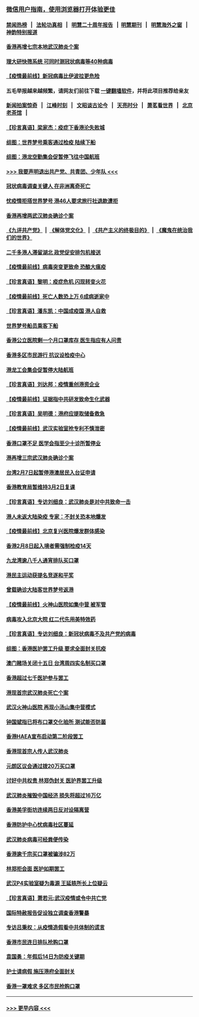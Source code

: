 ### [微信用户指南，使用浏览器打开体验更佳](https://github.com/gfw-breaker/banned-news1/blob/master/indexes/wechat-guide.md?t=0)
#### [禁闻热榜](热点新闻.md?t=0)  &nbsp;&nbsp;|&nbsp;&nbsp; [法轮功真相](https://github.com/gfw-breaker/truth/blob/master/README.md?t=0) &nbsp;&nbsp;|&nbsp;&nbsp; [明慧二十周年报告](https://github.com/gfw-breaker/mh-reports/blob/master/README.md?t=0) &nbsp;&nbsp;|&nbsp;&nbsp;[明慧期刊](https://github.com/gfw-breaker/mh-qikan) &nbsp;&nbsp;|&nbsp;&nbsp; [明慧海外之窗](https://github.com/gfw-breaker/mh-news/blob/master/README.md?t=0) &nbsp;&nbsp;|&nbsp;&nbsp; [神韵特别报道](https://github.com/gfw-breaker/mh-news/blob/master/shenyun.md?t=0)
#### [香港再增七宗本地武汉肺炎个案](../pages/nsc415/n11862405.md?t=02121402) 
#### [理大研快筛系统 可同时测冠状病毒等40种病毒](../pages/nsc415/n11862376.md?t=02121402) 
#### [【疫情最前线】新冠病毒比伊波拉更危险](../pages/nsc415/n11862199.md?t=02121402) 
#### 五毛举报越来越频繁，请网友们前往下载 [一键翻墙软件](https://github.com/gfw-breaker/ssr-accounts)，并将此项目推荐给亲友
#### [新闻拍案惊奇](https://github.com/gfw-breaker/banned-news1/blob/master/pages/link4.md) &nbsp;&nbsp;|&nbsp;&nbsp; [江峰时刻](https://github.com/gfw-breaker/banned-news1/blob/master/pages/link4.md) &nbsp;&nbsp;|&nbsp;&nbsp; [文昭谈古论今](https://github.com/gfw-breaker/banned-news1/blob/master/pages/link4.md) &nbsp;&nbsp;|&nbsp;&nbsp; [天亮时分](https://github.com/gfw-breaker/banned-news1/blob/master/pages/link4.md) &nbsp;&nbsp;|&nbsp;&nbsp; [萧茗看世界](https://github.com/gfw-breaker/banned-news1/blob/master/pages/link4.md) &nbsp;&nbsp;|&nbsp;&nbsp; [北京老茶馆](https://github.com/gfw-breaker/banned-news1/blob/master/pages/link4.md) &nbsp;&nbsp;|&nbsp;&nbsp; 
#### [【珍言真语】梁家杰：疫症下香港沦失败城](../pages/nsc415/n11861588.md?t=02121402) 
#### [组图：世界梦号乘客通过检疫 陆续下船](../pages/nsc415/n11858302.md?t=02121402) 
#### [组图：港龙空勤集会促暂停飞往中国航班](../pages/nsc415/n11858190.md?t=02121402) 
#### [>>> 我要声明退出共产党、共青团、少年队 <<<](https://github.com/begood0513/goodnews/blob/master/quit/letter.md) 
#### [冠状病毒调查关键人 在非洲离奇死亡](../pages/nsc415/n11859798.md?t=02121402) 
#### [忧疫情拒搭世界梦号 港46人要求旅行社退款遭拒](../pages/nsc415/n11859849.md?t=02121402) 
#### [香港再增两武汉肺炎确诊个案](../pages/nsc415/n11859833.md?t=02121402) 
#### [《九评共产党》](https://github.com/begood0513/9ping.md/blob/master/README.md) &nbsp;|&nbsp; [《解体党文化》](../../../../jtdwh.md/blob/master/README.md)  &nbsp;|&nbsp; [《共产主义的终极目的》](../../../../gczydzjmd.md/blob/master/README.md) &nbsp;|&nbsp; [《魔鬼在统治我们的世界》](../../../../mgztzwmdsj.md/blob/master/README.md) 
#### [二千多港人滞留湖北 政党促安排包机接送](../pages/nsc415/n11859831.md?t=02121402) 
#### [【疫情最前线】病毒突变更致命 恐酿大瘟疫](../pages/nsc415/n11859604.md?t=02121402) 
#### [【珍言真语】黎明：疫症危机 闪现转变火花](../pages/nsc415/n11859199.md?t=02121402) 
#### [【疫情最前线】死亡人数恐上万 6成病逝家中](../pages/nsc415/n11856687.md?t=02121402) 
#### [【珍言真语】潘东凯：中国成疫国 港人自救](../pages/nsc415/n11856962.md?t=02121402) 
#### [世界梦号船员乘客下船](../pages/nsc415/n11856883.md?t=02121402) 
#### [香港公立医院剩一个月口罩库存 医生指应有人问责](../pages/nsc415/n11856875.md?t=02121402) 
#### [香港多区市民游行 抗议设检疫中心](../pages/nsc415/n11856866.md?t=02121402) 
#### [港龙工会集会促暂停大陆航班](../pages/nsc415/n11856840.md?t=02121402) 
#### [【珍言真语】刘达邦：疫情重创港资企业](../pages/nsc415/n11854274.md?t=02121402) 
#### [【疫情最前线】证据指中共研发致命生化武器](../pages/nsc415/n11853087.md?t=02121402) 
#### [【珍言真语】吴明德：港府应提取储备救急](../pages/nsc415/n11852734.md?t=02121402) 
#### [【疫情最前线】武汉实验室抢专利不慎泄密](../pages/nsc415/n11850310.md?t=02121402) 
#### [香港口罩不足 医学会指至少十诊所暂停业](../pages/nsc415/n11850301.md?t=02121402) 
#### [港再增三宗武汉肺炎确诊个案](../pages/nsc415/n11850328.md?t=02121402) 
#### [台湾2月7日起暂停港澳居民入台证申请](../pages/nsc415/n11850304.md?t=02121402) 
#### [香港教育局暂维持3月2日复课](../pages/nsc415/n11850260.md?t=02121402) 
#### [【珍言真语】专访刘细良：武汉肺炎是对中共致命一击](../pages/nsc415/n11849934.md?t=02121402) 
#### [港人未返大陆染疫 专家：不封关恐本地爆发](../pages/nsc415/n11848021.md?t=02121402) 
#### [【疫情最前线】北京复兴医院爆发群体感染](../pages/nsc415/n11847626.md?t=02121402) 
#### [香港2月8日起入境者需强制检疫14天](../pages/nsc415/n11847658.md?t=02121402) 
#### [九龙湾逾八千人通宵排队买口罩](../pages/nsc415/n11847647.md?t=02121402) 
#### [港民主运动获提名竞逐和平奖](../pages/nsc415/n11847633.md?t=02121402) 
#### [曾载确诊大陆客世界梦号返港](../pages/nsc415/n11847608.md?t=02121402) 
#### [【疫情最前线】火神山医院如集中营 被军管](../pages/nsc415/n11847524.md?t=02121402) 
#### [病毒攻入北京大院 红二代先用美特效药](../pages/nsc415/n11847427.md?t=02121402) 
#### [【珍言真语】专访刘细良：新冠状病毒不及共产党的病毒](../pages/nsc415/n11847164.md?t=02121402) 
#### [组图：香港医护罢工升级 要求全面封关抗疫](../pages/nsc415/n11844107.md?t=02121402) 
#### [澳门赌场关闭十五日 台湾周四实名制买口罩](../pages/nsc415/n11845083.md?t=02121402) 
#### [香港超过七千医护参与罢工](../pages/nsc415/n11845051.md?t=02121402) 
#### [港现首宗武汉肺炎死亡个案](../pages/nsc415/n11844998.md?t=02121402) 
#### [武汉火神山医院 再现小汤山集中营模式](../pages/nsc415/n11844763.md?t=02121402) 
#### [钟国斌指已将布口罩交化验所 测试能否防菌](../pages/nsc415/n11842783.md?t=02121402) 
#### [香港HAEA宣布启动第二阶段罢工](../pages/nsc415/n11842723.md?t=02121402) 
#### [香港现首宗人传人武汉肺炎](../pages/nsc415/n11842766.md?t=02121402) 
#### [元朗区议会通过拨20万买口罩](../pages/nsc415/n11842754.md?t=02121402) 
#### [讨好中共权贵 林郑伪封关 医护界罢工升级](../pages/nsc415/n11842359.md?t=02121402) 
#### [武汉肺炎摧毁中国经济 损失将超过16万亿](../pages/nsc415/n11839723.md?t=02121402) 
#### [香港美孚街坊连续两日反对设隔离营](../pages/nsc415/n11839962.md?t=02121402) 
#### [香港防护中心忧病毒社区蔓延](../pages/nsc415/n11839933.md?t=02121402) 
#### [武汉肺炎病毒可经粪便传染](../pages/nsc415/n11839939.md?t=02121402) 
#### [香港逾千宗买口罩被骗涉82万](../pages/nsc415/n11839914.md?t=02121402) 
#### [林郑拒会面 医护如期罢工](../pages/nsc415/n11839892.md?t=02121402) 
#### [武汉P4实验室疑为毒源 王延轶所长上位疑云](../pages/nsc415/n11835543.md?t=02121402) 
#### [【珍言真语】萧若元:武汉疫情或令中共亡党](../pages/nsc415/n11829394.md?t=02121402) 
#### [国际特赦报告促设独立调查香港警暴](../pages/nsc415/n11833845.md?t=02121402) 
#### [专访吕秉权：从疫情造假看中共体制的谎言](../pages/nsc415/n11833813.md?t=02121402) 
#### [香港市民连日排队抢购口罩](../pages/nsc415/n11833794.md?t=02121402) 
#### [袁国勇：年假后14日为防疫关键期](../pages/nsc415/n11831088.md?t=02121402) 
#### [护士请病假 施压港府全面封关](../pages/nsc415/n11831030.md?t=02121402) 
#### [香港一罩难求 多区市民抢购口罩](../pages/nsc415/n11831002.md?t=02121402) 

----
#### [ >>> 更早内容 <<< ](../indexes/nsc415-earlier.md)
